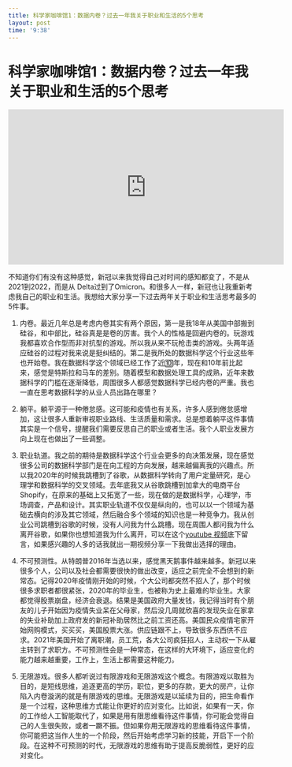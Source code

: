 ```yaml
---
title: 科学家咖啡馆1：数据内卷？过去一年我关于职业和生活的5个思考
layout: post
time: '9:38'
---
```


# 科学家咖啡馆1：数据内卷？过去一年我关于职业和生活的5个思考

<center><iframe width="560" height="315" src="https://www.youtube-nocookie.com/embed/K-Ar1GJzKfs" title="YouTube video player" frameborder="0" allow="accelerometer; autoplay; clipboard-write; encrypted-media; gyroscope; picture-in-picture" allowfullscreen></iframe></center>

不知道你们有没有这种感觉，新冠以来我觉得自己对时间的感知都变了，不是从2021到2022，而是从 Delta过到了Omicron。和很多人一样，新冠也让我重新考虑我自己的职业和生活。我想给大家分享一下过去两年关于职业和生活思考最多的5件事。

1. 内卷。最近几年总是考虑内卷其实有两个原因，第一是我18年从美国中部搬到硅谷，和中部比，硅谷真是是卷的厉害。我个人的性格是回避内卷的。玩游戏我都喜欢合作型而非对抗型的游戏。所以我从来不玩枪击类的游戏。头两年适应硅谷的过程对我来说是挺纠结的。第二是我所处的数据科学这个行业这些年也开始卷。我在数据科学这个领域已经工作了近🔟年，现在和10年前比起来，感觉是特斯拉和马车的差别。随着模型和数据处理工具的成熟，近年来数据科学的门槛在逐渐降低，周围很多人都感觉数据科学已经内卷的严重。我也一直在思考数据科学的从业人员出路在哪里？

2. 躺平。躺平源于一种倦怠感。这可能和疫情也有关系，许多人感到倦怠感增加，这让很多人重新审视职业路线、生活质量和需求。总是想着躺平这件事情其实是一个信号，提醒我们需要反思自己的职业或者生活。我个人职业发展方向上现在也做出了一些调整。

3. 职业轨道。我之前的期待是数据科学这个行业会更多的向决策发展，现在感觉很多公司的数据科学部门是在向工程的方向发展，越来越偏离我的兴趣点。所以我2020年的时候我跳槽到了谷歌，从数据科学转向了用户定量研究，是心理学和数据科学的交叉领域。去年底我又从谷歌跳槽到加拿大的电商平台Shopify，在原来的基础上又拓宽了一些，现在做的是数据科学，心理学，市场调查，产品和设计。其实职业轨道不仅仅是纵向的，也可以以一个领域为基础去横向的涉及其它领域，然后融合多个领域的知识也是一种竞争力。我从创业公司跳槽到谷歌的时候，没有人问我为什么跳槽。现在周围人都问我为什么离开谷歌，如果你也想知道我为什么离开，可以在这个[youtube 视频](https://www.youtube.com/watch?v=K-Ar1GJzKfs)底下留言，如果感兴趣的人多的话我就出一期视频分享一下我做出选择的理由。

4. 不可预测性。从特朗普2016年当选以来，感觉黑天鹅事件越来越多。新冠以来很多个人，公司以及社会都需要很快的做出改变，适应之前完全不会想到的新常态。记得2020年疫情刚开始的时候，个大公司都突然不招人了，那个时候很多求职者都很紧张，2020年的毕业生，也被称为史上最难的毕业生。大家都觉得股票崩盘，经济会衰退。结果是美国政府大量发钱，我记得当时有个朋友的儿子开始因为疫情失业呆在父母家，然后没几周就欣喜的发现失业在家拿的失业补助加上政府发的新冠补助居然比之前工资还高。美国民众疫情宅家开始网购模式，买买买，美国股票大涨。供应链跟不上，导致很多东西供不应求。2021年美国开始了离职潮，员工荒，各大公司疯狂招人，主动权一下从雇主转到了求职方。不可预测性会是一种常态，在这样的大环境下，适应变化的能力越来越重要，工作上，生活上都需要这种能力。

5. 无限游戏。很多人都听说过有限游戏和无限游戏这个概念。有限游戏以取胜为目的，是短线思维，追逐更高的学历，职位，更多的存款，更大的房产，让你陷入内卷漩涡的就是有限游戏的思维。无限游戏是以延续为目的，把生命看作是一个过程，这种思维方式能让你更好的应对变化。比如说，如果有一天，你的工作给人工智能取代了，如果是用有限思维看待这件事情，你可能会觉得自己的人生很失败，或者一蹶不振。但如果你用无限游戏的思维看待这件事情，你可能把这当作人生的一个阶段，然后开始考虑学习新的技能，开启下一个阶段。在这种不可预测的时代，无限游戏的思维有助于提高反脆弱性，更好的应对变化。

